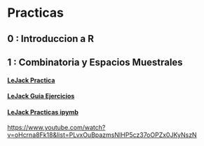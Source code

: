 # Practicas
## 0 : Introduccion a R
## 1 : Combinatoria y Espacios Muestrales
#### [LeJack Practica](https://photos.google.com/share/AF1QipOJ4rchDqe0OsE1ckFfhLxOFv3jvqWRdfZFnGdDAZqcODWBEnVmURLY74wjQNJLkg?key=azFXTmJlT1ZKOHFrak51ZXRNZWsyVzJIb3RLZFJB)
#### [LeJack Guia Ejercicios](https://photos.google.com/share/AF1QipNl_4GKosp-4pcIOLZKq2vPtfJXPMrfdp-cnkT9yGhMuymM-u5cxnSuPxM43_PB6g/photo/AF1QipP8K4HJ-TS9pBSX9cs6uBkOj1SWcmbG0zAueXoW?key=M05WMTF3VUZWR3VHZzEtbWd4NFE3Vk9vNHBIMFBn)
#### [LeJack Practicas ipymb](https://github.com/LecJackS/Probabilidades-y-Estadistica-2019-2doC)
https://www.youtube.com/watch?v=oHcrna8Fk18&list=PLvxOuBpazmsNIHP5cz37oOPZx0JKyNszN
